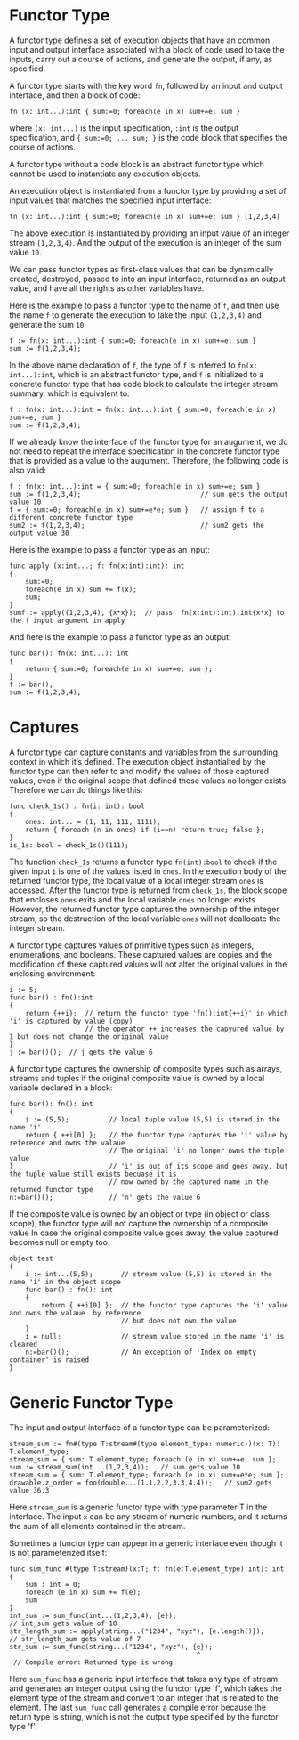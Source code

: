 # Functor Type

A functor type defines a set of execution objects that have an common input and output interface associated with a block of code used to
take the inputs, carry out a course of actions, and generate the output, if any, as specified.

A functor type starts with the key word `fn`, followed by an input and output interface, and then a block of code:
```altscript
fn (x: int...):int { sum:=0; foreach(e in x) sum+=e; sum }
```
where `(x: int...)` is the input specification, `:int` is the output specification, and `{ sum:=0; ... sum; }` is the code block
that specifies the course of actions.

A functor type without a code block is an abstract functor type which cannot be used to instantiate any execution objects.

An execution object is instantiated from a functor type by providing a set of input values that matches the specified input interface:
```altscript
fn (x: int...):int { sum:=0; foreach(e in x) sum+=e; sum } (1,2,3,4)
```
The above execution is instantiated by providing an input value of an integer stream `(1,2,3,4)`. And the output of the execution is an integer
of the sum value `10`.

We can pass functor types as first-class values that can be dynamically created, destroyed, passed to into an input interface, returned as an
output value, and have all the rights as other variables have.

Here is the example to pass a functor type to the name of `f`, and then use the name `f` to generate the execution to take the input `(1,2,3,4)`
and generate the sum `10`:
```altscript
f := fn(x: int...):int { sum:=0; foreach(e in x) sum+=e; sum }
sum := f(1,2,3,4);
```
In the above name declaration of `f`, the type of `f` is inferred to `fn(x: int...):int`, which is an abstract functor type, and `f` is
initialized to a concrete functor type that has code block to calculate the integer stream summary, which is equivalent  to:
```altscript
f : fn(x: int...):int = fn(x: int...):int { sum:=0; foreach(e in x) sum+=e; sum }
sum := f(1,2,3,4);
```
If we already know the interface of the functor type for an augument, we do not need to repeat the interface specification in the concrete functor type
that is provided as a value to the augument. Therefore, the following code is also valid:
```altscript
f : fn(x: int...):int = { sum:=0; foreach(e in x) sum+=e; sum }
sum := f(1,2,3,4);                              // sum gets the output value 10
f = { sum:=0; foreach(e in x) sum+=e*e; sum }   // assign f to a different concrete functor type
sum2 := f(1,2,3,4);                             // sum2 gets the output value 30
```
Here is the example to pass a functor type as an input:
```altscript
func apply (x:int...; f: fn(x:int):int): int
{
    sum:=0;
    foreach(e in x) sum += f(x);
    sum;
}
sumf := apply((1,2,3,4), {x*x});  // pass  fn(x:int):int):int{x*x} to the f input argument in apply
```
And here is the example to pass a functor type as an output:
```altscript
func bar(): fn(x: int...): int
{
    return { sum:=0; foreach(e in x) sum+=e; sum };
}
f := bar();
sum := f(1,2,3,4);
```

# Captures

A functor type can capture constants and variables from the surrounding context in which it’s defined. The execution object instantialted by the functor type
can then refer to and modify the values of those captured values, even if the original scope that defined these values no longer exists.
Therefore we can do things like this:
```altscript
func check_1s() : fn(i: int): bool
{
    ones: int... = (1, 11, 111, 1111);
    return { foreach (n in ones) if (i==n) return true; false };
}
is_1s: bool = check_1s()(111);
```
The function `check_1s` returns a functor type `fn(int):bool` to check if the given input `i` is one of the values listed in `ones`. In the execution body of the
returned functor type, the local value of a local integer stream `ones` is accessed. After the functor type is returned from `check_1s`, the block scope that
encloses `ones` exits and the local variable `ones` no longer exists. However, the returned functor type captures the ownership of the integer stream, so the destruction of the local variable `ones` will not deallocate the integer stream.

A functor type captures values of primitive types such as integers, enumerations, and booleans. These captured values are copies and the modification of these
captured values will not alter the original values in the enclosing environment:
```altscript
i := 5;
func bar() : fn():int
{
    return {++i};  // return the functor type 'fn():int{++i}' in which 'i' is captured by value (copy)
                   // the operator ++ increases the capyured value by 1 but does not change the original value
}
j := bar()();  // j gets the value 6
```
A functor type captures the ownership of composite types such as arrays, streams and tuples if the original composite value is owned by a local variable declared in a block:
```altscript
func bar(): fn(): int
{
    i := (5,5);          // local tuple value (5,5) is stored in the name 'i'
    return { ++i[0] };   // the functor type captures the 'i' value by reference and owns the valaue
                         // The original 'i' no longer owns the tuple value
}                        // 'i' is out of its scope and goes away, but the tuple value still exists becuase it is
                         // now owned by the captured name in the returned functor type
n:=bar()();              // 'n' gets the value 6
```
If the composite value is owned by an object or type (in object or class scope), the functor type will not capture the ownership of a composite value
In case the original composite value goes away, the value captured becomes null or empty too.
```altscript
object test
{
    i := int...(5,5);       // stream value (5,5) is stored in the name 'i' in the object scope
    func bar() : fn(): int
    {
        return { ++i[0] };  // the functor type captures the 'i' value and owns the valaue  by reference 
                            // but does not own the value
    }
    i = null;               // stream value stored in the name 'i' is cleared
    n:=bar()();             // An exception of 'Index on empty container' is raised
}
```

# Generic Functor Type

The input and output interface of a functor type can be parameterized:
```altscript
stream_sum := fn#(type T:stream#(type element_type: numeric))(x: T): T.element_type;
stream_sum = { sum: T.element_type; foreach (e in x) sum+=e; sum };
sum := stream_sum(int...(1,2,3,4));   // sum gets value 10
stream_sum = { sum: T.element_type; foreach (e in x) sum+=e*e; sum };
drawable.z_order = foo(double...(1.1,2.2,3.3,4.4));   // sum2 gets value 36.3
```
Here `stream_sum` is a generic functor type with type parameter T in the interface. The input `x` can be any stream of numeric numbers, and it returns the sum of all elements contained in the stream.

Sometimes a functor type can appear in a generic interface even though it is not parameterized itself:
```altscript
func sum_func #(type T:stream)(x:T; f: fn(e:T.element_type):int): int
{
    sum : int = 0;
    foreach (e in x) sum += f(e);
    sum
}
int_sum := sum_func(int...(1,2,3,4), {e});                            // int_sum gets value of 10
str_length_sum := apply(string...("1234", "xyz"), {e.length()});      // str_length_sum gets value of 7
str_sum := sum_func(string...("1234", "xyz"), {e});
                                               ^ ---------------------// Compile error: Returned type is wrong
```
Here `sum_func` has a generic input interface that takes any type of stream and generates an integer output using the functor type 'f', which takes the element type of the stream and convert to an integer that is related to the element. The last `sum_func` call generates a compile error because the return type is string, which is not the output type specified by the functor type 'f'.
